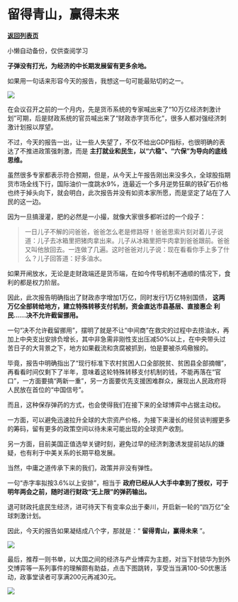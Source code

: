# 留得青山，赢得未来

[**返回列表页**](/gzh/政事堂2019)

小懒自动备份，仅供查阅学习

**子弹没有打光，为经济的中长期发展留有更多余地。**

  

如果用一句话来形容今天的报告，我想这一句可能最贴切的之一。

  

![](https://mmbiz.qpic.cn/mmbiz_jpg/rxhS23yu8cNrI84iajL5Pn2ONjUKZpjLKKroXuWTEqghkdslQiaBd3Pm8BWT8a8yyq7Ea416VBUsyNgb74JghfKA/640?wx_fmt=jpeg)

  

在会议召开之前的一个月内，先是货币系统的专家喊出来了“10万亿经济刺激计划”可期，后是财政系统的官员喊出来了“财政赤字货币化”，很多人都对强经济刺激计划报以厚望。  

  

不过，今天的报告一出，让一些人失望了，不仅不给出GDP指标，也很明确的表达了不推进政策强刺激，而是
**主打就业和民生，以“六稳”、“六保”为导向的底线思维。**

  

虽然很多专家都表示符合预期，但是，从今天上午报告刚出来没多久，全球股指期货市场全线下行，国际油价一度跳水9%，连最近一个多月逆势狂飙的铁矿石价格也终于掉头向下，就会明白，此次报告并没有如资本家所愿，而是坚定了站在了人民的这一边。

  

因为一旦搞漫灌，肥的必然是一小撮，就像大家很多都听过的一个段子：

>
> 一日儿子不解的问爸爸，爸爸怎么老是修路呀！爸爸思索片刻对着儿子说道：儿子去冰箱里把猪肉拿出来。儿子从冰箱里把牛肉拿到爸爸跟前。爸爸又叫他放回去。一连做了几遍。这时爸爸对儿子说：现在看看你手上多了什么？儿子回答道：好多油水。

  

如果开闸放水，无论是走财政端还是货币端，在如今传导机制不通顺的情况下，食利的都是权力阶层。  

  

因此，此次报告明确指出了财政赤字增加1万亿，同时发行1万亿特别国债， **这两万亿全部转给地方，建立特殊转移支付机制，资金直达市县基层、直接惠企**
**利民......决不允许截留挪用。**

  

一句“决不允许截留挪用”，摆明了就是不让“中间商”在救灾的过程中去捞油水，再加上中央支出安排负增长，其中非急需非刚性支出压减50%以上，在中央带头过苦日子的大背景之下，地方如果截流和贪腐被抓到，怕是要被杀鸡儆猴的。

  

毕竟，报告中明确指出了“现行标准下农村贫困人口全部脱贫、贫困县全部摘帽”，再看看时间仅剩下了半年，意味着这轮特殊转移支付机制的钱，不能再落在“官口”，一方面要搞“两新一重”，另一方面要优先支援困难群众，展现出人民政府将人民放在首位的“中国信号”。

  

而且，这种保存弹药的方式，也会使得我们在接下来的全球博弈中占据主动权。

  

一方面，可以避免迅速拉升全球的大宗资产价格，为接下来漫长的经贸谈判握更多的筹码，留有更多的政策空间以待未来可能出现的全球资产收割。

  

另一方面，目前美国正值选举关键时刻，避免过早的经济刺激诱发提前站队的嫌疑，也有利于中美关系的长期平稳发展。

  

当然，中庸之道传承下来的我们，政策并非没有弹性。

  

一句“赤字率拟按3.6%以上安排”，相当于 **政府已经从人大手中拿到了授权，可于明年两会之前，随时进行财政“无上限”的弹药输出。**

  

退可财政托底民生经济，进可待天下有变率众出于秦川，开启新一轮的“四万亿”全球刺激计划。

  

因此，今天的报告如果凝结成八个字，那就是：“ **留得青山，赢得未来** ”。

  

![](https://mmbiz.qpic.cn/mmbiz_jpg/rxhS23yu8cPp0iaKAfe0ZsWfgGcY72o9Nror8TicrtnlDsqzY7y4Kum4fM3X0FMEGlbvm9HvZUiaETSnLt4DHNLbQ/640?wx_fmt=jpeg)

  

最后，推荐一则书单，以大国之间的经济与产业博弈为主题，对当下封锁华为到外交博弈等一系列事件的理解颇有助益，点击下图跳转，享受当当满100-50优惠活动，政事堂读者可享满200元再减30元。

[![](https://mmbiz.qpic.cn/mmbiz_png/rxhS23yu8cNrI84iajL5Pn2ONjUKZpjLKcicrxz32KWbjYUzmAF8Upjs4VfU5dcdm5c9rnK8SFGR8GQdfytia0hrg/640?wx_fmt=png)](https://mp.weixin.qq.com/s?__biz=Mzg3NjE1MDAzMw==&mid=2247484829&idx=1&sn=e07e63355e50f8be2d4f4d08ff1c6483&scene=21#wechat_redirect)

